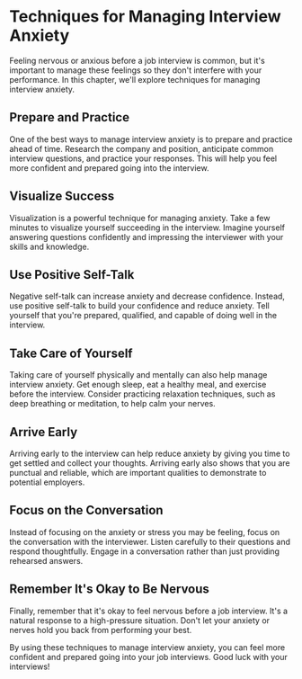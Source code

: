 Techniques for Managing Interview Anxiety
=================================================================================

Feeling nervous or anxious before a job interview is common, but it's important to manage these feelings so they don't interfere with your performance. In this chapter, we'll explore techniques for managing interview anxiety.

Prepare and Practice
--------------------

One of the best ways to manage interview anxiety is to prepare and practice ahead of time. Research the company and position, anticipate common interview questions, and practice your responses. This will help you feel more confident and prepared going into the interview.

Visualize Success
-----------------

Visualization is a powerful technique for managing anxiety. Take a few minutes to visualize yourself succeeding in the interview. Imagine yourself answering questions confidently and impressing the interviewer with your skills and knowledge.

Use Positive Self-Talk
----------------------

Negative self-talk can increase anxiety and decrease confidence. Instead, use positive self-talk to build your confidence and reduce anxiety. Tell yourself that you're prepared, qualified, and capable of doing well in the interview.

Take Care of Yourself
---------------------

Taking care of yourself physically and mentally can also help manage interview anxiety. Get enough sleep, eat a healthy meal, and exercise before the interview. Consider practicing relaxation techniques, such as deep breathing or meditation, to help calm your nerves.

Arrive Early
------------

Arriving early to the interview can help reduce anxiety by giving you time to get settled and collect your thoughts. Arriving early also shows that you are punctual and reliable, which are important qualities to demonstrate to potential employers.

Focus on the Conversation
-------------------------

Instead of focusing on the anxiety or stress you may be feeling, focus on the conversation with the interviewer. Listen carefully to their questions and respond thoughtfully. Engage in a conversation rather than just providing rehearsed answers.

Remember It's Okay to Be Nervous
--------------------------------

Finally, remember that it's okay to feel nervous before a job interview. It's a natural response to a high-pressure situation. Don't let your anxiety or nerves hold you back from performing your best.

By using these techniques to manage interview anxiety, you can feel more confident and prepared going into your job interviews. Good luck with your interviews!
